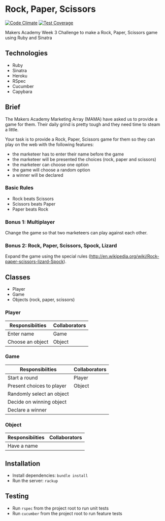 Rock, Paper, Scissors
=====================
[![Code Climate](https://codeclimate.com/github/abridger/rock-paper-scissors/badges/gpa.svg)](https://codeclimate.com/github/abridger/rock-paper-scissors) [![Test Coverage](https://codeclimate.com/github/abridger/rock-paper-scissors/badges/coverage.svg)](https://codeclimate.com/github/abridger/rock-paper-scissors)

Makers Academy Week 3 Challenge to make a Rock, Paper, Scissors game using Ruby and Sinatra

Technologies
------------
* Ruby
* Sinatra
* Heroku
* RSpec
* Cucumber
* Capybara

Brief
-----
The Makers Academy Marketing Array (MAMA) have asked us to provide a game for them. Their daily grind is pretty tough and they need time to steam a little.

Your task is to provide a Rock, Paper, Scissors game for them so they can play on the web with the following features:

* the marketeer has to enter their name before the game
* the marketeer will be presented the choices (rock, paper and scissors)
* the marketeer can choose one option
* the game will choose a random option
* a winner will be declared

### Basic Rules
* Rock beats Scissors
* Scissors beats Paper
* Paper beats Rock

### Bonus 1: Multiplayer
Change the game so that two marketeers can play against each other.

### Bonus 2: Rock, Paper, Scissors, Spock, Lizard
Expand the game using the special rules (http://en.wikipedia.org/wiki/Rock-paper-scissors-lizard-Spock).

Classes
--------------------
* Player
* Game
* Objects (rock, paper, scissors)

### Player
| Responsibiities | Collaborators |
|-----------------|---------------|
| Enter name | Game |
| Choose an object | Object |

### Game
| Responsibiities | Collaborators |
|-----------------|---------------|
| Start a round | Player |
| Present choices to player | Object |
| Randomly select an object |  |
| Decide on winning object | |
| Declare a winner | |

### Object
| Responsibiities | Collaborators |
|-----------------|---------------|
| Have a name |  |

Installation
------------
* Install dependencies: `bundle install`
* Run the server: `rackup`

Testing
-------
* Run `rspec` from the project root to run unit tests
* Run `cucumber` from the project root to run feature tests
